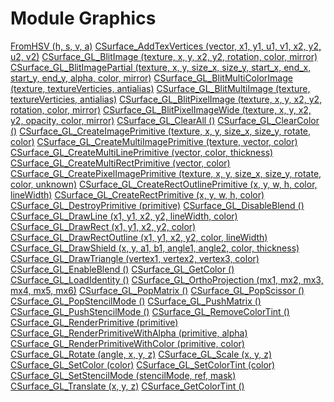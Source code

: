 # Module Graphics

[FromHSV (h, s, v, a)](broken-reference) [CSurface\_AddTexVertices (vector, x1, y1, u1, v1, x2, y2, u2, v2)](broken-reference) [CSurface\_GL\_BlitImage (texture, x, y, x2, y2, rotation, color, mirror)](broken-reference) [CSurface\_GL\_BlitImagePartial (texture, x, y, size\_x, size\_y, start\_x, end\_x, start\_y, end\_y, alpha, color, mirror)](broken-reference) [CSurface\_GL\_BlitMultiColorImage (texture, textureVerticies, antialias)](broken-reference) [CSurface\_GL\_BlitMultiImage (texture, textureVerticies, antialias)](broken-reference) [CSurface\_GL\_BlitPixelImage (texture, x, y, x2, y2, rotation, color, mirror)](broken-reference) [CSurface\_GL\_BlitPixelImageWide (texture, x, y, x2, y2, opacity, color, mirror)](broken-reference) [CSurface\_GL\_ClearAll ()](broken-reference) [CSurface\_GL\_ClearColor ()](broken-reference) [CSurface\_GL\_CreateImagePrimitive (texture, x, y, size\_x, size\_y, rotate, color)](broken-reference) [CSurface\_GL\_CreateMultiImagePrimitive (texture, vector, color)](broken-reference) [CSurface\_GL\_CreateMultiLinePrimitive (vector, color, thickness)](broken-reference) [CSurface\_GL\_CreateMultiRectPrimitive (vector, color)](broken-reference) [CSurface\_GL\_CreatePixelImagePrimitive (texture, x, y, size\_x, size\_y, rotate, color, unknown)](broken-reference) [CSurface\_GL\_CreateRectOutlinePrimitive (x, y, w, h, color, lineWidth)](broken-reference) [CSurface\_GL\_CreateRectPrimitive (x, y, w, h, color)](broken-reference) [CSurface\_GL\_DestroyPrimitive (primitive)](broken-reference) [CSurface\_GL\_DisableBlend ()](broken-reference) [CSurface\_GL\_DrawLine (x1, y1, x2, y2, lineWidth, color)](broken-reference) [CSurface\_GL\_DrawRect (x1, y1, x2, y2, color)](broken-reference) [CSurface\_GL\_DrawRectOutline (x1, y1, x2, y2, color, lineWidth)](broken-reference) [CSurface\_GL\_DrawShield (x, y, a1, b1, angle1, angle2, color, thickness)](broken-reference) [CSurface\_GL\_DrawTriangle (vertex1, vertex2, vertex3, color)](broken-reference) [CSurface\_GL\_EnableBlend ()](broken-reference) [CSurface\_GL\_GetColor ()](broken-reference) [CSurface\_GL\_LoadIdentity ()](broken-reference) [CSurface\_GL\_OrthoProjection (mx1, mx2, mx3, mx4, mx5, mx6)](broken-reference) [CSurface\_GL\_PopMatrix ()](broken-reference) [CSurface\_GL\_PopScissor ()](broken-reference) [CSurface\_GL\_PopStencilMode ()](broken-reference) [CSurface\_GL\_PushMatrix ()](broken-reference) [CSurface\_GL\_PushStencilMode ()](broken-reference) [CSurface\_GL\_RemoveColorTint ()](broken-reference) [CSurface\_GL\_RenderPrimitive (primitive)](broken-reference) [CSurface\_GL\_RenderPrimitiveWithAlpha (primitive, alpha)](broken-reference) [CSurface\_GL\_RenderPrimitiveWithColor (primitive, color)](broken-reference) [CSurface\_GL\_Rotate (angle, x, y, z)](broken-reference) [CSurface\_GL\_Scale (x, y, z)](broken-reference) [CSurface\_GL\_SetColor (color)](broken-reference) [CSurface\_GL\_SetColorTint (color)](broken-reference) [CSurface\_GL\_SetStencilMode (stencilMode, ref, mask)](broken-reference) [CSurface\_GL\_Translate (x, y, z)](broken-reference) [CSurface\_GetColorTint ()](broken-reference)
